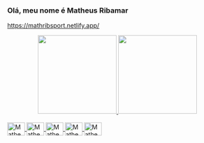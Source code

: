 ### Olá, meu nome é Matheus Ribamar
https://mathribsport.netlify.app/

<div align="center">
  <a href="https://github.com/MathRibs">
  <img height="180em" src="https://github-readme-stats.vercel.app/api?username=MathRibs&show_icons=true&theme=tokyonight&include_all_commits=true&count_private=true"/>
  <img height="180em" src="https://github-readme-stats.vercel.app/api/top-langs/?username=MathRibs&layout=compact&langs_count=7&theme=tokyonight"/>
</div>
<div style="display: inline_block"><br>
  <img align="center" alt="Matheus_Java" height="30" width="40" src="https://cdn.jsdelivr.net/gh/devicons/devicon/icons/java/java-original-wordmark.svg">
  <img align="center" alt="Matheus_C#" height="30" width="40" src="https://cdn.jsdelivr.net/gh/devicons/devicon/icons/csharp/csharp-original.svg">
   <img align="center" alt="Matheus_css" height="30" width="40" src="https://cdn.jsdelivr.net/gh/devicons/devicon/icons/css3/css3-original-wordmark.svg">
   <img align="center" alt="Matheus_css" height="30" width="40" src="https://cdn.jsdelivr.net/gh/devicons/devicon/icons/nodejs/nodejs-original-wordmark.svg">
  
  <img align="center" alt="Matheus_css" height="30" width="40" src= "https://cdn.jsdelivr.net/gh/devicons/devicon/icons/javascript/javascript-original.svg"> 
  </div>
  
